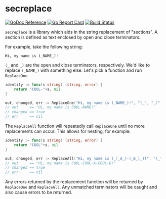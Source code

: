# secreplace

[![GoDoc Reference](https://godoc.org/github.com/jakebailey/secreplace?status.svg)](http://godoc.org/github.com/jakebailey/secreplace) [![Go Report Card](https://goreportcard.com/badge/github.com/jakebailey/secreplace)](https://goreportcard.com/report/github.com/jakebailey/secreplace) [![Build Status](https://travis-ci.com/jakebailey/secreplace.svg?branch=master)](https://travis-ci.com/jakebailey/secreplace)


`secreplace` is a library which aids in the string replacement of "sections".
A section is defined as text enclosed by open and close terminators.

For example, take the following string:

```
Hi, my name is (_NAME_)!
```

`(_` and `_)` are the open and close terminators, respectively. We'd like
to replace `(_NAME_)` with something else. Let's pick a function and run
`ReplaceOne`:

```go
identity := func(s string) (string, error) {
    return "COOL-"+s, nil
}

out, changed, err := ReplaceOne("Hi, my name is (_NAME_)!", "(_", "_)", identity)
// out     == "Hi, my name is COOL-NAME!"
// changed == true
// err     == nil
```

The `ReplaceAll` function will repeatedly call `ReplaceOne` until no more
replacements can occur. This allows for nesting, for example:


```go
identity := func(s string) (string, error) {
    return "COOL"+s, nil
}

out, changed, err := ReplaceAll("Hi, my name is (_(_A_)-(_B_)_)!", "(_", "_)", identity)
// out     == "Hi, my name is COOL-COOL-A-COOL-B!"
// changed == true
// err     == nil
```

Any errors returned by the replacement function will be returned by
`ReplaceOne` and `ReplaceAll`. Any unmatched terminators will be caught and
also cause errors to be returned.
